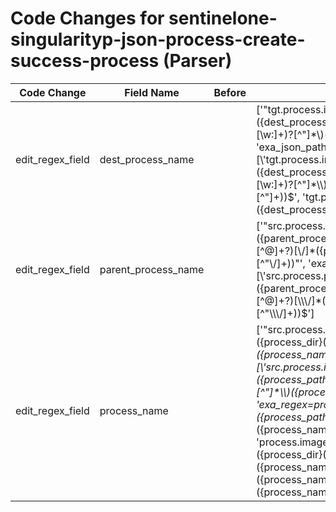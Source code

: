 # Code Changes for sentinelone-singularityp-json-process-create-success-process (Parser)

| Code Change | Field Name | Before | After |
|-------------|------------|--------|-------|
| edit_regex_field | dest_process_name |  | ['"tgt.process.image.path":"({dest_process_path}({dest_process_dir}(:?[\w:]+)?[^"]*\\)({dest_process_name}[^"]+))"', 'exa_json_path=$.[\'tgt.process.image.path\'],exa_regex=({dest_process_path}({dest_process_dir}(:?[\w:]+)?[^"]*\\)({dest_process_name}[^"]+))$', 'tgt.process.name":"({dest_process_name}[^"]+)"'] |
| edit_regex_field | parent_process_name |  | ['"src.process.parent.image.path":"+\s*({parent_process_path}({parent_process_dir}[^@]+?)[\\\/]*({parent_process_name}[^"\\\/]+))"', 'exa_json_path=$.[\'src.process.parent.image.path\'],exa_regex=({parent_process_path}({parent_process_dir}[^@]+?)[\\\/]*({parent_process_name}[^"\\\/]+))$'] |
| edit_regex_field | process_name |  | ['"src.process.image.path":"({process_path}({process_dir}(:?[\w:]+)?[^"]*\\)({process_name}[^"]+))"', 'exa_json_path=$.[\'src.process.image.path\'],exa_regex=({process_path}({process_dir}(:?[\w:]+)?[^"]*\\)({process_name}[^"]+))$', 'exa_regex=process.image.path":"({process_path}({process_dir}(:?[\w:]+)?[^"]*\\)({process_name}[^"]+))"', 'process.image.path":"({process_path}({process_dir}(:?[\w:]+)?[^"]*\\)({process_name}[^"]+))"', 'process\.name":"({process_name}[^"]+)', 'src.process.name":"({process_name}[^"]+)"'] |